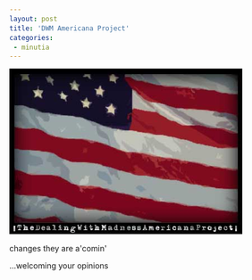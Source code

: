 ```yaml
---
layout: post
title: 'DWM Americana Project'
categories:
 - minutia
---
```


![](/assets/2002/06/dwm_americana2.jpg)

changes they are a'comin'

...welcoming your opinions
